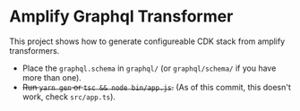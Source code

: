 # Amplify Graphql Transformer

This project shows how to generate configureable CDK stack from amplify transformers.

* Place the `graphql.schema` in `graphql/` (or `graphql/schema/` if you have more than one).
* ~~Run `yarn gen` or `tsc && node bin/app.js`.~~ (As of this commit, this doesn't work, check `src/app.ts`).
